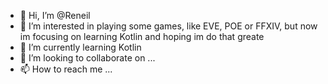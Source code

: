 - 👋 Hi, I’m @Reneil
- 👀 I’m interested in playing some games, like EVE, POE or FFXIV, but now im focusing on learning Kotlin and hoping im do that greate
- 🌱 I’m currently learning Kotlin
- 💞️ I’m looking to collaborate on ...
- 📫 How to reach me ...

<!---
Hokko/Hokko is a ✨ special ✨ repository because its `README.md` (this file) appears on your GitHub profile.
You can click the Preview link to take a look at your changes.
--->
